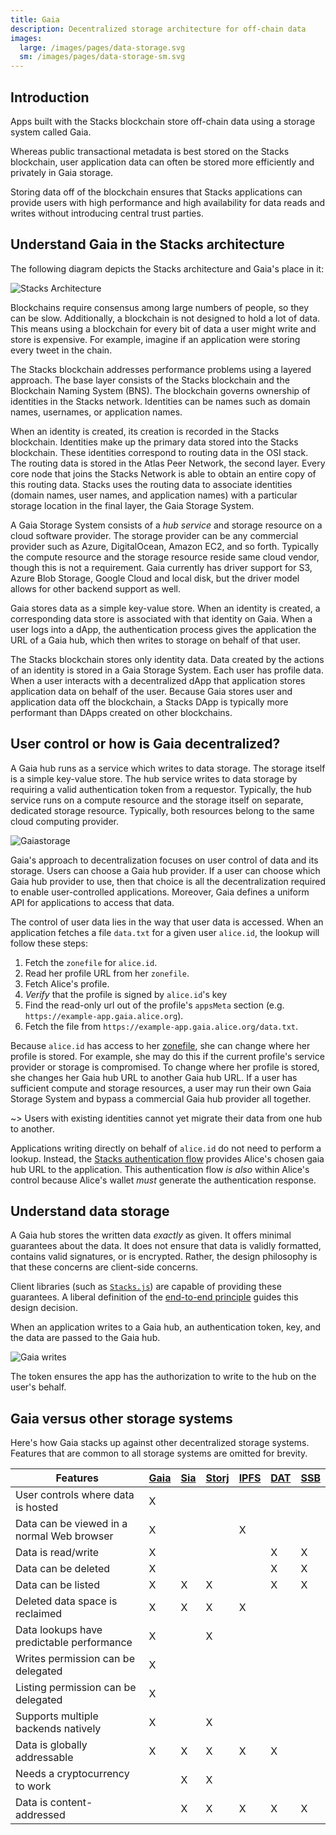 ```yaml
---
title: Gaia
description: Decentralized storage architecture for off-chain data
images:
  large: /images/pages/data-storage.svg
  sm: /images/pages/data-storage-sm.svg
---
```


## Introduction

Apps built with the Stacks blockchain store off-chain data using a storage system called
Gaia.

Whereas public transactional metadata is best stored on the Stacks blockchain, user
application data can often be stored more efficiently and privately in Gaia storage.

Storing data off of the blockchain ensures that Stacks applications can provide users with high performance and high availability for data reads and writes without introducing central trust
parties.

## Understand Gaia in the Stacks architecture

The following diagram depicts the Stacks architecture and Gaia's place in it:

![Stacks Architecture](/images/architecture.png)

Blockchains require consensus among large numbers of people, so they can be slow. Additionally, a blockchain is not designed to hold a lot of data. This means using a blockchain for every bit of data a user might write and store is expensive. For example, imagine if an application were storing every tweet in the chain.

The Stacks blockchain addresses performance problems using a layered approach. The base layer consists of the Stacks blockchain and the Blockchain Naming System (BNS). The blockchain governs ownership of identities in the Stacks network. Identities can be names such as domain names, usernames, or application names.

When an identity is created, its creation is recorded in the Stacks blockchain. Identities make up the primary data stored into the Stacks blockchain. These identities correspond to routing data in the OSI stack. The routing data is stored in the Atlas Peer Network, the second layer. Every core node that joins the Stacks Network is able to obtain an entire copy of this routing data. Stacks uses the routing data to associate identities (domain names, user names, and application names) with a particular storage location in the final layer, the Gaia Storage System.

A Gaia Storage System consists of a _hub service_ and storage resource on a cloud software provider. The storage provider can be any commercial provider such as Azure, DigitalOcean, Amazon EC2, and so forth. Typically the compute resource and the storage resource reside same cloud vendor, though this is not a requirement. Gaia currently has driver support for S3, Azure Blob Storage, Google Cloud and local disk, but the driver model allows for other backend support as well.

Gaia stores data as a simple key-value store. When an identity is created, a corresponding data store is associated with that identity on Gaia. When a user logs into a dApp,
the authentication process gives the application the URL of a Gaia hub, which
then writes to storage on behalf of that user.

The Stacks blockchain stores only identity data. Data created by the actions of an identity is stored in a Gaia Storage System. Each user has profile data. When a user interacts with a decentralized dApp that application stores application data on behalf of the user. Because Gaia stores user and application data off the blockchain, a Stacks DApp is typically more performant than DApps created on other blockchains.

## User control or how is Gaia decentralized?

A Gaia hub runs as a service which writes to data storage. The storage itself is a simple key-value store. The hub service
writes to data storage by requiring a valid authentication token from a requestor. Typically, the hub service runs on a compute resource and the storage itself on separate, dedicated storage resource. Typically, both resources belong to the same cloud computing provider.

![Gaiastorage](/images/gaia-storage.png)

Gaia's approach to decentralization focuses on user control of data and its storage. Users can choose a Gaia hub provider. If a user can choose which Gaia hub provider to use, then that choice is all the decentralization required to enable user-controlled applications. Moreover, Gaia defines a uniform API for applications to access that data.

The control of user data lies in the way that user data is accessed. When an application fetches a file `data.txt` for a given user `alice.id`, the lookup will follow these steps:

1. Fetch the `zonefile` for `alice.id`.
2. Read her profile URL from her `zonefile`.
3. Fetch Alice's profile.
4. _Verify_ that the profile is signed by `alice.id`'s key
5. Find the read-only url out of the profile's `appsMeta` section (e.g. `https://example-app.gaia.alice.org`).
6. Fetch the file from `https://example-app.gaia.alice.org/data.txt`.

Because `alice.id` has access to her [zonefile](https://docs.stacks.co/references/bns-contract#name-update), she can change where her profile is stored. For example, she may do this if the current profile's service provider or storage is compromised. To change where her profile is stored, she changes her Gaia hub URL to another Gaia hub URL. If a user has sufficient compute and storage resources, a user may run their own Gaia Storage System and bypass a commercial Gaia hub provider all together.

~> Users with existing identities cannot yet migrate their data from one hub to another.

Applications writing directly on behalf of `alice.id` do not need to perform a lookup. Instead, the [Stacks authentication flow](http://blockstack.github.io/stacks.js/index.html) provides Alice's chosen gaia hub URL to the application. This authentication flow _is also_ within Alice's control because Alice's wallet _must_ generate the authentication response.

## Understand data storage

A Gaia hub stores the written data _exactly_ as given. It offers minimal guarantees about the data. It does not ensure that data is validly formatted, contains valid signatures, or is encrypted. Rather, the design philosophy is that these concerns are client-side concerns.

Client libraries (such as [`Stacks.js`](https://stacks.js.org/)) are capable of providing these guarantees. A liberal definition of the [end-to-end principle](https://en.wikipedia.org/wiki/End-to-end_principle) guides this design decision.

When an application writes to a Gaia hub, an authentication token, key, and the data are passed to the Gaia hub.

![Gaia writes](/images/gaia-writes.png)

The token ensures the app has the authorization to write to the hub on the user's behalf.

## Gaia versus other storage systems

Here's how Gaia stacks up against other decentralized storage systems. Features
that are common to all storage systems are omitted for brevity.

| Features                                   | [Gaia](https://github.com/blockstack/gaia) | [Sia](https://sia.tech/) | [Storj](https://storj.io/) | [IPFS](https://ipfs.io/) | [DAT](https://datproject.org/) | [SSB](https://www.scuttlebutt.nz/) |
| ------------------------------------------ | ------------------------------------------ | ------------------------ | -------------------------- | ------------------------ | ------------------------------ | ---------------------------------- |
| User controls where data is hosted         | X                                          |                          |                            |                          |                                |                                    |
| Data can be viewed in a normal Web browser | X                                          |                          |                            | X                        |                                |                                    |
| Data is read/write                         | X                                          |                          |                            |                          | X                              | X                                  |
| Data can be deleted                        | X                                          |                          |                            |                          | X                              | X                                  |
| Data can be listed                         | X                                          | X                        | X                          |                          | X                              | X                                  |
| Deleted data space is reclaimed            | X                                          | X                        | X                          | X                        |                                |                                    |
| Data lookups have predictable performance  | X                                          |                          | X                          |                          |                                |                                    |
| Writes permission can be delegated         | X                                          |                          |                            |                          |                                |                                    |
| Listing permission can be delegated        | X                                          |                          |                            |                          |                                |                                    |
| Supports multiple backends natively        | X                                          |                          | X                          |                          |                                |                                    |
| Data is globally addressable               | X                                          | X                        | X                          | X                        | X                              |                                    |
| Needs a cryptocurrency to work             |                                            | X                        | X                          |                          |                                |                                    |
| Data is content-addressed                  |                                            | X                        | X                          | X                        | X                              | X                                  |
